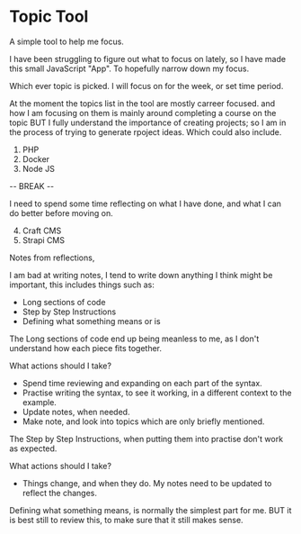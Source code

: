 # Topic Tool

A simple tool to help me focus.

I have been struggling to figure out what to focus on lately, so I have made this small JavaScript "App". To hopefully narrow down my focus.

Which ever topic is picked. I will focus on for the week, or set time period.

At the moment the topics list in the tool are mostly carreer focused. and how I am focusing on them is mainly around completing a course on the topic BUT I fully understand the importance of creating projects; so I am in the process of trying to generate rpoject ideas. Which could also include.

1. PHP
2. Docker
3. Node JS 

-- BREAK --

I need to spend some time reflecting on what I have done, and what I can do better before moving on.

4. Craft CMS
5. Strapi CMS

Notes from reflections, 

I am bad at writing notes, I tend to write down anything I think might be important, this includes things such as: 

- Long sections of code
- Step by Step Instructions
- Defining what something means or is

The Long sections of code end up being meanless to me, as I don't understand how each piece fits together.

What actions should I take?

- Spend time reviewing and expanding on each part of the syntax. 
- Practise writing the syntax, to see it working, in a different context to the example.
- Update notes, when needed.
- Make note, and look into topics which are only briefly mentioned.

The Step by Step Instructions, when putting them into practise don't work as expected.

What actions should I take?

- Things change, and when they do. My notes need to be updated to reflect the changes.

Defining what something means, is normally the simplest part for me. BUT it is best still to review this, to make sure that it still makes sense.

<!--

The Net Ninja 	
Best overall YouTubechannel for programmers 
https://www.youtube.com/c/TheNetNinja/playlists

Nuxt 3 Tutorial
Pinia Crash Course
Supabase Crash Course
Weather App Build (with Vue 3 & Tailwind CSS)
MERN Auth Tutorial
Parallax Landing Page Build
MERN Stack Crash Course Tutorial
Build Layouts with CSS Grid
Make a Wordle Clone with React
Complete MongoDB Tutorial
Figma & Astro Static Site Build
Coding Challenges

React Router 6 Tutorial
SvelteKit Tutorial (Crash Course)
Vuex 4 & Firebase Auth
Firebase 9 Tutorial
Make a Memory Game with React
Make a Blog Filter / Search
Light & Dark Mode with CSS Variables
SASS Tutorial (Build Your Own CSS Library)
Xd Web Design Tutorials
Adobe Xd Tutorial for Beginners
Tailwind Just in Time Tutorial

React Testing Library Tutorial
Bootstrap 5 Tutorial
Go Tutorial (Golang) for Beginners
Vue 3 with TypeScript Jump Start
Next.js & Netlify Identity (auth) Tutorial
Next.js & Contentful Tutorial
Material UI Tutorial
Gatsby Tutorial
GitHub Tips
Vue 3 Animations & Transitions Tutorial
Next.js Tutorial for Beginners
Full Modern React Tutorial
Vue.js 3 Tutorial
CSS Loaders Tutorial
Firebase Firestore Pagination
JSON Server Tutorial
React Skeleton Screens Tutorial
Bulma CSS Tutorial
Asynchronous JavaScript (2020 version)
Sapper Tutorial (Crash Course)

Flutter Animation Tutorial
React Query Tutorial
Tailwind CSS Tutorial
Deno WebSockets Tutorial

Deno Jump-start Tutorial
Framer Motion (for React) Tutorial
Webpack & TypeScript Setup
TypeScript Tutorial
Svelte Tutorial for Beginners
Firebase Functions
Laravel 6 Tutorial for Beginners
Mobile-First Responsive Build (with CSS Grid)
React Native Tutorial for Beginners
Flutter & Firebase App Build
Object Oriented PHP Tutorial
Flutter Tutorial for Beginners
HTML & CSS Crash Course Tutorial
React Context & Hooks Tutorial
PWA Tutorial for Beginners
Firebase Hosting Tutorial
Modern JavaScript Tutorial
Screencasting Tutorial
PHP Tutorial for Beginners
Firebase Auth Tutorial
Vuetify Tutorial
Vue CLI 3 Tutorial
D3 Tutorial - The Basics
Ninja News Flashes
React, Redux & Firebase App Tutorial
Complete React Tutorial (with Redux)
Materialize Tutorial
Firebase Firestore Tutorial
Object Oriented JavaScript
Real-time Chat with Vue & Firebase (Preview)
GraphQL Tutorial
Regular Expressions (RegEx) Tutorial
CSS Variables Tutorial
Django Tutorial (Create a Blog)
OAuth Login (Passport.js) Tutorial
CSS Grid Tutorial
JavaScript DOM Tutorial
Vuex Tutorial
Python 3 Tutorial for Beginners
Git & GitHub Tutorial for Beginners
WebSockets Tutorial (Node & Socket.io Chat App)
Vue JS 2 Tutorial
REST API Tutorials (Node, Express & Mongo)
Bootstrap 4 Tutorials
MongoDB Tutorial for Beginners
React Tutorials
Webpack Tutorials for Beginners
Styling a HTML5 Form
Grunt JS Tutorials

SASS Tutorial
Asynchronous JavaScript Tutorial
CSS Tips & Tricks
Angular 2 Tutorials
JavaScript ES6 Tutorials
CSS Animation Tutorial
CSS Flexbox Tutorial
AngularJS Tutorials
Bootstrap 3 Tutorials
PSD to Responsive Website Tutorial
Responsive Web Design Tutorials
JavaScript Tips & Tricks
PSD to WordPress Tutorial
CSS Positioning Tutorials
jQuery Tutorials for Beginners
PSD to HTML & CSS Series 1 (unresponsive)
JavaScript Tutorials for Beginners
CSS Tutorials For Beginners
HTML Tutorials For Beginners

-->

<!--

The New Boston
https://www.youtube.com/user/thenewboston/playlists

Loopring Tutorials
Ethereum Tutorials
thenewboston Blockchain Tutorials
Discord Bot with Python Tutorials

Spring Boot with Kotlin & JUnit 5 Tutorials
ECMAScript 6 / ES6 New Features Tutorials
React JS / Redux Tutorials
React JS Tutorials for Beginners
Angular 2 for Beginners Tutorials
Django Tutorials for Beginners
Gulp (Gulp.js) Tutorials for Beginners
Python Web Crawler Tutorials
SEO for Beginners Tutorials
Windows Command Line Tutorials
Python Network Packet Sniffer Tutorials
Flask Web Development with Python Tutorials
Python Reverse Shell Tutorials
Python GUI Development with GTK+ 3
Python Website Scanner Tutorials
Metasploit for Network Security Tutorials
Nmap Tutorials for Beginners
WiFi Wireless Security Tutorials Playlist
Wireshark Tutorials for Beginners Playlist
Linux Tutorial for Beginners Playlist
Foundation for Responsive Web Design for Beginners
Sass & SCSS Tutorial for Beginners Playlist
Grunt JS Tutorials for Beginners Playlist
Less CSS Tutorials for Beginners Playlist
Bootstrap Tutorials for Beginners Playlist
MongoDB for Beginners Tutorials

JavaFX Java GUI Design Tutorials
iOS Development with Swift Tutorials
Adobe Illustrator CS6 for Beginners Tutorials
Android App Development for Beginners Playlist
Pygame (Python Game Development) Playlist
Microsoft Excel 2013 Tutorials Playlist
Responsive Web Design Playlist
Python GUI with Tkinter Playlist
Python 3.4 Programming Tutorials
C Programming Tutorials
Physics Puzzle Game Development w/ Construct 2 Playlist
Platform Game Development w/ Construct 2 Playlist
Game Development w/ Construct 2 Playlist
PHP Instagram Downloader Tutorials Playlist
R Programming Tutorials Playlist
Photoshop CS6 Playlist
After Effects CS6 Playlist
Git Tutorials Playlist
How to Install Apache, MySQL, and PHP
How to Make Beer Playlist
AJAX Tutorials Playlist
Computer Networking Playlist
Biology Lecture Playlist
Adobe Photoshop Tutorials Playlist
Surviving the Wilderness 2 Playlist
C++ GUI with Qt Playlist
Java Game Development with Slick Playlist
How to Build a Go Kart Playlist
Physics Lessons Playlist
Buckys Vlog
Project Lisa Official Playlist
Ruby Programming Tutorials Playlist
MySQL Database Tutorial
PHP Stock Market Analyzer Playlist
HTML5 Tutorials Playlist
Chemistry Tutorials Playlist
Adobe Premiere Pro Tutorials Playlist
XHTML and CSS Tutorials Playlist
Visual Basic Tutorials Playlist
Introduction to Physics Playlist
jQuery Tutorials Playlist
Introduction to Geometry Playlist
Introduction to Biology Playlist
Geometry Playlist
C# Beginners Tutorials Playlist
C++ Programming Tutorials Playlist
Unreal Development Kit UDK Tutorials Playlist
PHP Tutorials Playlist
JavaScript Tutorials Playlist
Basic Math Tutorials Playlist
Algebra Tutorials Playlist
Advanced UDK Tutorials
Android Application Development Tutorials
Beginner Backgammon Tutorials
Cocos2D iPhone Tutorials
iPhone Development Tutorials
Objective C Programming Tutorials
Battlefield: Bad Company 2 Online Multiplayer Gameplay
Battlefield Bad Company 2 Gameplay Videos
Dreamweaver CS4 Tutorials
Java (Intermediate) Tutorials
Call of Duty: Modern Warfare 2 - Gameplay and Commentary
Mass Effect 2 Walkthroughs (HD)
Assassins Creed 2 Walkthroughs
iPod / iPhone App Reviews
Java Game Development Tutorials
PHP Programming Tutorials
3Ds Max 2010 Tutorials
Surviving the Wilderness
Computer Game Development Tutorial
Java (Beginner) Programming Tutorials
Python Programming Tutorials
C Programming Tutorials
How To Build a Computer Tutorials from thenewboston
Adobe After Effects Tutorials from thenewboston
C++ Programming Tutorials from thenewboston

-->


<!--

CS Dojo	
Best for beginners 
https://www.youtube.com/c/CSDojo/playlists

Life of Luba 	
Best for programmers trying to find a job 
https://www.youtube.com/c/LifeofLuba/playlists

Academind 	
Best for unique programming insights 
https://www.youtube.com/c/Academind/playlists

Derek Banas	
Best for creative learning 
https://www.youtube.com/c/derekbanas/playlists

Free Code Camp
https://www.youtube.com/c/Freecodecamp/playlists

Level Up Tuts 
https://www.youtube.com/c/LevelUpTuts/playlists

NetworkChuck
https://www.youtube.com/c/NetworkChuck/playlists

Computerphile
https://www.youtube.com/user/Computerphile/playlists

Fireship
https://www.youtube.com/c/Fireship/playlists

Crash Course
https://www.youtube.com/c/crashcourse/playlists

-->





















